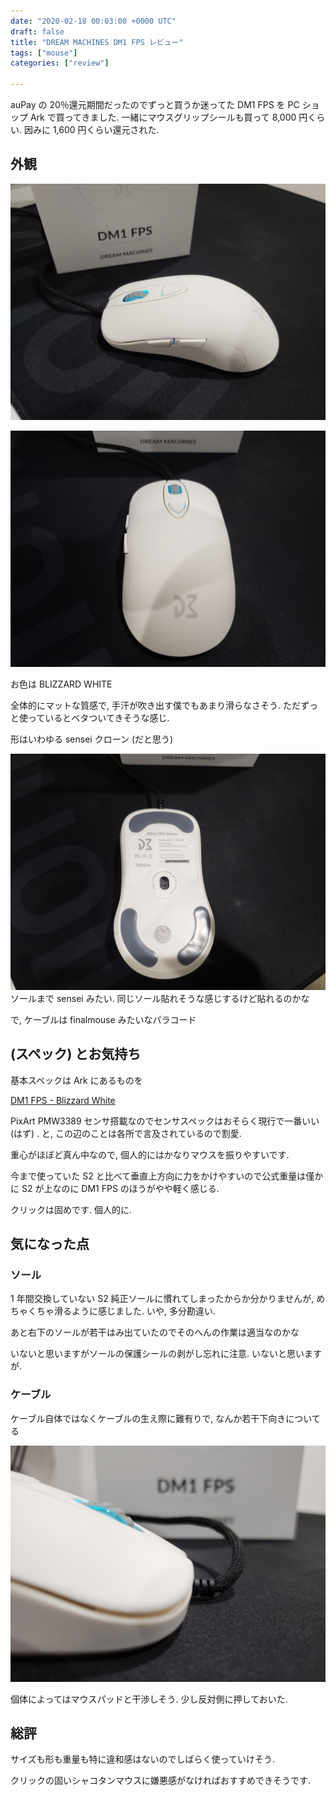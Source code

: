 ```yaml
---
date: "2020-02-18 00:03:00 +0000 UTC"
draft: false
title: "DREAM MACHINES DM1 FPS レビュー"
tags: ["mouse"]
categories: ["review"]

---
```


auPay の 20％還元期間だったのでずっと買うか迷ってた DM1 FPS を PC ショップ Ark で買ってきました. 一緒にマウスグリップシールも買って 8,000 円くらい. 因みに 1,600 円くらい還元された.

## 外観

![](20200217231826.jpg)

![](20200217231755.jpg)

お色は BLIZZARD WHITE

全体的にマットな質感で, 手汗が吹き出す僕でもあまり滑らなさそう. ただずっと使っているとベタついてきそうな感じ.

形はいわゆる sensei クローン (だと思う)

![](20200217231816.jpg)
ソールまで sensei みたい. 同じソール貼れそうな感じするけど貼れるのかな

で, ケーブルは finalmouse みたいなパラコード

## (スペック) とお気持ち

基本スペックは Ark にあるものを

[DM1 FPS - Blizzard White](https://www.ark-pc.co.jp/i/50282781/)

PixArt PMW3389 センサ搭載なのでセンサスペックはおそらく現行で一番いい (はず) . と, この辺のことは各所で言及されているので割愛.

重心がほぼど真ん中なので, 個人的にはかなりマウスを振りやすいです.

今まで使っていた S2 と比べて垂直上方向に力をかけやすいので公式重量は僅かに S2 が上なのに DM1 FPS のほうがやや軽く感じる.

クリックは固めです. 個人的に.

## 気になった点

### ソール

1 年間交換していない S2 純正ソールに慣れてしまったからか分かりませんが, めちゃくちゃ滑るように感じました. いや, 多分勘違い.

あと右下のソールが若干はみ出ていたのでそのへんの作業は適当なのかな

いないと思いますがソールの保護シールの剥がし忘れに注意. いないと思いますが.

### ケーブル

ケーブル自体ではなくケーブルの生え際に難有りで, なんか若干下向きについてる

![](20200217231806.jpg)

個体によってはマウスパッドと干渉しそう. 少し反対側に押しておいた.

## 総評

サイズも形も重量も特に違和感はないのでしばらく使っていけそう.

クリックの固いシャコタンマウスに嫌悪感がなければおすすめできそうです.
